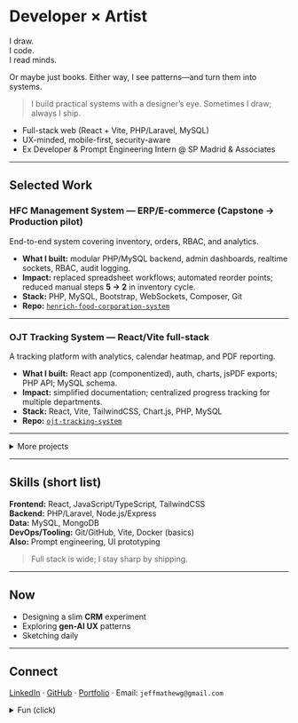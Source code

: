 # Developer × Artist

I draw.  
I code.  
I read minds.  

Or maybe just books. Either way, I see patterns—and turn them into systems.

> I build practical systems with a designer’s eye. Sometimes I draw; always I ship.

- Full-stack web (React + Vite, PHP/Laravel, MySQL)
- UX-minded, mobile-first, security-aware
- Ex Developer & Prompt Engineering Intern @ SP Madrid & Associates

---

## Selected Work

### HFC Management System — ERP/E-commerce (Capstone → Production pilot)
End-to-end system covering inventory, orders, RBAC, and analytics.

- **What I built:** modular PHP/MySQL backend, admin dashboards, realtime sockets, RBAC, audit logging.
- **Impact:** replaced spreadsheet workflows; automated reorder points; reduced manual steps **5 → 2** in inventory cycle.  
- **Stack:** PHP, MySQL, Bootstrap, WebSockets, Composer, Git  
- **Repo:** [`henrich-food-corporation-system`](https://github.com/Shin-da/henrich-food-corporation-system)

---

### OJT Tracking System — React/Vite full-stack
A tracking platform with analytics, calendar heatmap, and PDF reporting.

- **What I built:** React app (componentized), auth, charts, jsPDF exports; PHP API; MySQL schema.
- **Impact:** simplified documentation; centralized progress tracking for multiple departments.  
- **Stack:** React, Vite, TailwindCSS, Chart.js, PHP, MySQL  
- **Repo:** [`ojt-tracking-system`](https://github.com/Shin-da/ojt-tracking-system)

---

<details>
<summary>More projects</summary>

**Online Wedding Invitation + RSVP** — responsive invite with live RSVP and media.  
Repo: [`wedding-invitation`](https://github.com/Shin-da/wedding-invitation)

**Personal Portfolio** — minimal, fast, responsive.  
Live: https://shin-da.github.io/jeffmathew-portfolio  
Repo: [`jeffmathew-portfolio`](https://github.com/Shin-da/jeffmathew-portfolio)

**Gradify (contrib)** — Python assessment platform.  
Focus: async processing and evaluation flow.  
Repo: [`lark-automation-trainees`](https://github.com/josellecallora08/lark-automation-trainees)

</details>

---

## Skills (short list)

**Frontend:** React, JavaScript/TypeScript, TailwindCSS  
**Backend:** PHP/Laravel, Node.js/Express  
**Data:** MySQL, MongoDB  
**DevOps/Tooling:** Git/GitHub, Vite, Docker (basics)  
**Also:** Prompt engineering, UI prototyping

> Full stack is wide; I stay sharp by shipping.

---

## Now

- Designing a slim **CRM** experiment
- Exploring **gen-AI UX** patterns
- Sketching daily

---

## Connect

[LinkedIn](https://www.linkedin.com/in/jeffmathew-garcia-a1b636347/) ·
[GitHub](https://github.com/Shin-da) ·
[Portfolio](https://shin-da.github.io/jeffmathew-portfolio) ·
Email: `jeffmathewg@gmail.com`

<details>
<summary>Fun (click)</summary>

Lo-fi when debugging. Coffee when refactoring. Night owl tendencies. Art on the side.
</details>
